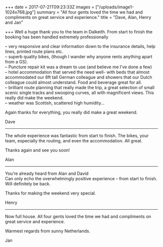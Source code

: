 +++
date = 2017-07-21T09:23:33Z
images = ["/uploads/image1-1024x768.jpg"]
summary = "All four gents loved the time we had and compliments on great service and experience."
title = "Dave, Alan, Henry and Jan"

+++
Well a huge thank you to the team in Dalkeith. From start to finish the booking has been handled extremely professionally

– very responsive and clear information down to the insurance details, help lines, printed route plans etc.  
– superb quality bikes, (though I wander why anyone rents anything apart from a GS).  
– Puncture repair kit was a dream to use (and believe me I’ve done a few)  
– hotel accommodation that served the need well- with beds that almost accommodated our 8ft tall German colleague and showers that our Dutch colleague could almost understand. Food and beverage great for all.  
– brilliant route planning that really made the trip, a great selection of small scenic single tracks and swooping curves, all with magnificent views. This really did make the weekend.  
– weather was Scottish, scattered high humidity…

Again thanks for everything, you really did make a great weekend.

Dave

***

The whole experience was fantastic from start to finish. The bikes, your team, especially the routing, and even the accommodation. All great.

Thanks again and see you soon!

Alan

***

You’re already heard from Alan and David  
Can only echo the overwhelmingly positive experience – from start to finish. Will definitely be back.  
  
Thanks for making the weekend very special.

  
Henry

***

Now full house. All four gents loved the time we had and compliments on great service and experience.

Warmest regards from sunny Netherlands.

Jan